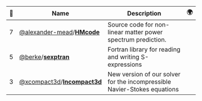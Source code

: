 |:star2: | Name | Description | 🌍|
|---|---|---|---|
|7|[@alexander-mead](https://github.com/alexander-mead)/[**HMcode**](https://github.com/alexander-mead/HMcode)|Source code for non-linear matter power spectrum prediction.||
|5|[@berke](https://github.com/berke)/[**sexptran**](https://github.com/berke/sexptran)|Fortran library for reading and writing S-expressions||
|3|[@xcompact3d](https://github.com/xcompact3d)/[**Incompact3d**](https://github.com/xcompact3d/Incompact3d)|New version of our solver for the incompressible Navier-Stokes equations||

